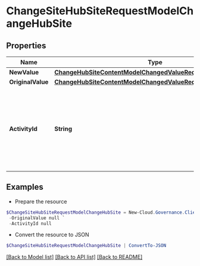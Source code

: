 # ChangeSiteHubSiteRequestModelChangeHubSite
## Properties

Name | Type | Description | Notes
------------ | ------------- | ------------- | -------------
**NewValue** | [**ChangeHubSiteContentModelChangedValueRequestModelNewValue**](ChangeHubSiteContentModelChangedValueRequestModelNewValue.md) |  | [optional] 
**OriginalValue** | [**ChangeHubSiteContentModelChangedValueRequestModelNewValue**](ChangeHubSiteContentModelChangedValueRequestModelNewValue.md) |  | [optional] 
**ActivityId** | **String** | An unique identifier for the activity which can be used to find configuration in the dynamic service if it is assign by IT | [optional] 

## Examples

- Prepare the resource
```powershell
$ChangeSiteHubSiteRequestModelChangeHubSite = New-Cloud.Governance.ClientChangeSiteHubSiteRequestModelChangeHubSite  -NewValue null `
 -OriginalValue null `
 -ActivityId null
```

- Convert the resource to JSON
```powershell
$ChangeSiteHubSiteRequestModelChangeHubSite | ConvertTo-JSON
```

[[Back to Model list]](../README.md#documentation-for-models) [[Back to API list]](../README.md#documentation-for-api-endpoints) [[Back to README]](../README.md)

